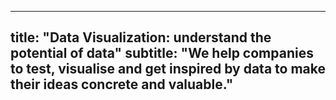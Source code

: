 <!--
SPDX-FileCopyrightText: NOI Techpark <digital@noi.bz.it>

SPDX-License-Identifier: CC0-1.0
-->

---
title: "**Data Visualization:** understand the potential of data"
subtitle: "We help companies to test, visualise and get inspired by data to make their ideas concrete and valuable."
---
